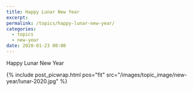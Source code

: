 ```yaml
---
title: Happy Lunar New Year
excerpt: 
permalink: /topics/happy-lunar-new-year/
categories:
  - topics
  - new-year
date: 2020-01-23 00:00
---
```


Happy Lunar New Year

{% include post_picwrap.html pos="fit" src="/images/topic_image/new-year/lunar-2020.jpg" %}
